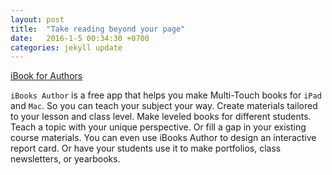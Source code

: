 ```yaml
---
layout: post
title:  "Take reading beyond your page"
date:   2016-1-5 00:34:30 +0700
categories: jekyll update
---
```


[iBook for Authors](https://www.dropbox.com/s/kznm88honmil2og/Screenshot%202016-01-05%2000.31.31.png?dl=0)

`iBooks Author` is a free app that helps you make Multi-Touch books for `iPad` and `Mac`. So you can teach your subject your way. Create materials tailored to your lesson and class level. Make leveled books for different students. Teach a topic with your unique perspective. Or fill a gap in your existing course materials. You can even use iBooks Author to design an interactive report card. Or have your students use it to make portfolios, class newsletters, or yearbooks.